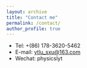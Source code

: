 ```yaml
---
layout: archive
title: "Contact me"
permalink: /contact/
author_profile: true
---
```


* Tel: +(86) 178-3620-5462 
* E-mail: ytlu_sxu@163.com
* Wechat: physicslyt
